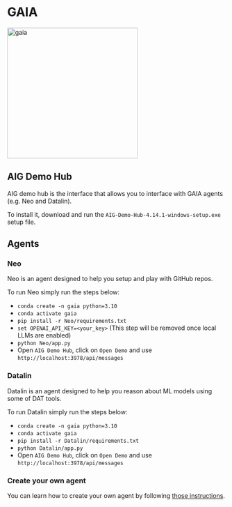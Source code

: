 # GAIA
<img src="https://github.com/aigdat/gaia/assets/4722733/0db60b9b-05d5-4732-a74e-f67bc9bdb61b" alt="gaia" width="300">

## AIG Demo Hub

AIG demo hub is the interface that allows you to interface with GAIA agents (e.g. Neo and Datalin).

To install it, download and run the `AIG-Demo-Hub-4.14.1-windows-setup.exe` setup file.

## Agents

### Neo

Neo is an agent designed to help you setup and play with GitHub repos.

To run Neo simply run the steps below:
* `conda create -n gaia python=3.10`
* `conda activate gaia`
* `pip install -r Neo/requirements.txt`
* `set OPENAI_API_KEY=<your_key>` (This step will be removed once local LLMs are enabled)
* `python Neo/app.py`
* Open `AIG Demo Hub`, click on `Open Demo` and use `http://localhost:3978/api/messages`

### Datalin

Datalin is an agent designed to help you reason about ML models using some of DAT tools.

To run Datalin simply run the steps below:
* `conda create -n gaia python=3.10`
* `conda activate gaia`
* `pip install -r Datalin/requirements.txt`
* `python Datalin/app.py`
* Open `AIG Demo Hub`, click on `Open Demo` and use `http://localhost:3978/api/messages`

### Create your own agent

You can learn how to create your own agent by following [those instructions](https://learn.microsoft.com/en-us/azure/bot-service/bot-service-quickstart-create-bot).
